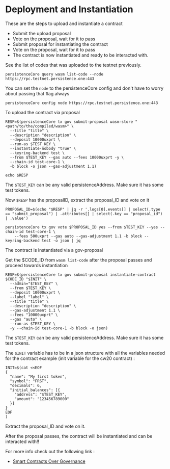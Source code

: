 # Deployment and Instantiation

These are the steps to upload and instantiate a contract

- Submit the upload proposal
- Vote on the proposal, wait for it to pass
- Submit proposal for instantiating the contract
- Vote on the proposal, wait for it to pass
- The contract is now instantiated and ready to be interacted with.

See the list of codes that was uploaded to the testnet previously.
```
persistenceCore query wasm list-code --node https://rpc.testnet.persistence.one:443
```
You can set the `node` to the persistenceCore config and don't have to worry about passing that flag always
```
persistenceCore config node https://rpc.testnet.persistence.one:443
```
To upload the contract via proposal
```
RESP=$(persistenceCore tx gov submit-proposal wasm-store "<path/to/the/compiled/wasm>" \
  --title "title" \
  --description "description" \
  --deposit 10000uxprt \
  --run-as $TEST_KEY \
  --instantiate-nobody "true" \
  --keyring-backend test \
  --from $TEST_KEY --gas auto --fees 10000uxprt -y \
  --chain-id test-core-1 \
  -b block -o json --gas-adjustment 1.1)
  
echo $RESP 
```
The `$TEST_KEY` can be any valid persistenceAddress. Make sure it has some test tokens.

Now `$RESP` has the proposalID, extract the proposal_ID and vote on it
```
PROPOSAL_ID=$(echo "$RESP" | jq -r '.logs[0].events[] | select(.type == "submit_proposal") | .attributes[] | select(.key == "proposal_id") | .value')

persistenceCore tx gov vote $PROPOSAL_ID yes --from $TEST_KEY --yes --chain-id test-core-1 \
    --fees 500uxprt --gas auto --gas-adjustment 1.1 -b block --keyring-backend test -o json | jq
```
The contract is instantiated via a gov-proposal 

Get the $CODE_ID from `wasm list-code` after the proposal passes and proceed towards instantiation
```
RESP=$(persistenceCore tx gov submit-proposal instantiate-contract $CODE_ID "$INIT" \
  --admin="$TEST_KEY" \
  --from $TEST_KEY \
  --deposit 10000uxprt \
  --label "label" \
  --title "title" \
  --description "description" \
  --gas-adjustment 1.1 \
  --fees "10000uxprt" \
  --gas "auto" \
  --run-as $TEST_KEY \
  -y --chain-id test-core-1 -b block -o json)
```
The `$TEST_KEY` can be any valid persistenceAddress. Make sure it has some test tokens.

The `$INIT` variable has to be in a json structure with all the variables needed for the contract
example (init variable for the cw20 contract) :
```
INIT=$(cat <<EOF
{
  "name": "My first token",
  "symbol": "FRST",
  "decimals": 6,
  "initial_balances": [{
    "address": "$TEST_KEY",
    "amount": "123456789000"
  }]
}
EOF
)

```
Extract the proposal_ID and vote on it.

After the proposal passes, the contract will be instantiated and can be interacted with!!

For more info check out the following link :
- [Smart Contracts Over Governance](https://docs.cosmwasm.com/tutorials/governance) 